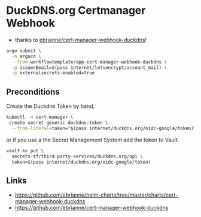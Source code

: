 # DuckDNS.org Certmanager Webhook

* thanks to [ebrianne/cert-manager-webhook-duckdns](https://github.com/ebrianne/cert-manager-webhook-duckdns)!

<!--workflow-deploy-start-->
```sh
argo submit \
  -n argocd \
  --from workflowtemplate/app-cert-manager-webhook-duckdns \
  -p issuerEmail=$(pass internet/letsencrypt/account_mail) \
  -p externalsecrets-enabled=true
```
<!--workflow-deploy-end-->
## Preconditions

Create the Duckdns Token by hand,
<!--classic-secret-start-->
```sh
kubectl -n cert-manager \
 create secret generic duckdns-token \
  --from-literal=token="$(pass internet/duckdns.org/oidc-google/token)"
```
<!--classic-secret-end-->

or if you use a the Secret Management System add the token to Vault.

<!--vault-secret-start-->
```sh
vault kv put \
  secrets-tf/third-party-services/duckdns.org/api \
  token=$(pass internet/duckdns.org/oidc-google/token)
```
<!--vault-secret-end-->

## Links

* https://github.com/ebrianne/helm-charts/tree/master/charts/cert-manager-webhook-duckdns
* https://github.com/ebrianne/cert-manager-webhook-duckdns
